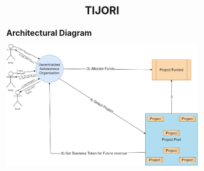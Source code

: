 
<p align="center">
    <h1 align= "center">TIJORI</h1>
</p>

## Architectural Diagram
<img src="images/Tijori_Tezos.png">
